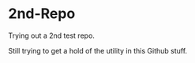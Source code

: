 # 2nd-Repo
Trying out a 2nd test repo. 

Still trying to get a hold of the utility in this Github stuff. 
